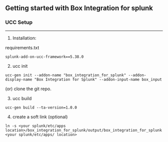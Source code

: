 ## Getting started with Box Integration for splunk


### UCC Setup
---
1. Installation:

requirements.txt
```
splunk-add-on-ucc-framework==5.38.0
```

2. ucc init
```
ucc-gen init --addon-name "box_integration_for_splunk" --addon-display-name "Box Integration for Splunk" --addon-input-name box_input
```

(or)
clone the git repo.

3. ucc build
```
ucc-gen build --ta-version=1.0.0
```

4. create a soft link (optional)
```
ln -s <your splunk/etc/apps location>/box_integration_for_splunk/output/box_integration_for_splunk <your splunk/etc/apps/ location>
```